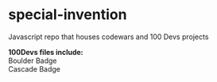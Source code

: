 # special-invention
Javascript repo that houses codewars and 100 Devs projects 

**100Devs files include:<br>**
  Boulder Badge<br>
  Cascade Badge<br>
